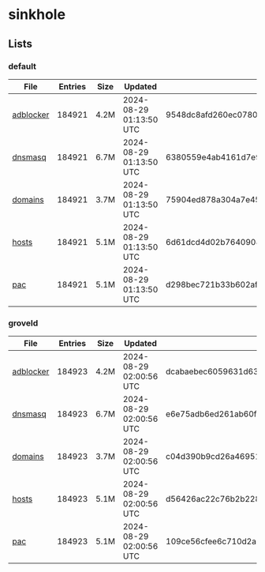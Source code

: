 # sinkhole

## Lists

### default

|File|Entries|Size|Updated|Hash|
|-|-|-|-|-|
|[adblocker](https://raw.githubusercontent.com/groveld/sinkhole/lists/default/adblocker.txt)|184921|4.2M|2024-08-29 01:13:50 UTC|9548dc8afd260ec0780551f83fbc93b11afceeb1397d76dadea6a31ba090da3f|
|[dnsmasq](https://raw.githubusercontent.com/groveld/sinkhole/lists/default/dnsmasq.txt)|184921|6.7M|2024-08-29 01:13:50 UTC|6380559e4ab4161d7e95f86888ab2563170f9ddf1f9669d47646c0b2a12e2aa7|
|[domains](https://raw.githubusercontent.com/groveld/sinkhole/lists/default/domains.txt)|184921|3.7M|2024-08-29 01:13:50 UTC|75904ed878a304a7e45a388dd9514f8bf5d6b851d9d54314d3fba25d0b64b18c|
|[hosts](https://raw.githubusercontent.com/groveld/sinkhole/lists/default/hosts.txt)|184921|5.1M|2024-08-29 01:13:50 UTC|6d61dcd4d02b7640908a000ca67c620366106839b45d7a633e6b6858732b97d4|
|[pac](https://raw.githubusercontent.com/groveld/sinkhole/lists/default/pac.txt)|184921|5.1M|2024-08-29 01:13:50 UTC|d298bec721b33b602af6ee21c1d546f89d8e6f15b139b5e1eb611514bfe9950a|

### groveld

|File|Entries|Size|Updated|Hash|
|-|-|-|-|-|
|[adblocker](https://raw.githubusercontent.com/groveld/sinkhole/lists/groveld/adblocker.txt)|184923|4.2M|2024-08-29 02:00:56 UTC|dcabaebec6059631d63881ab89e2a63244878263d9b5762468157f97d2101942|
|[dnsmasq](https://raw.githubusercontent.com/groveld/sinkhole/lists/groveld/dnsmasq.txt)|184923|6.7M|2024-08-29 02:00:56 UTC|e6e75adb6ed261ab60f42688feb0aa28a173df3510b387b91767812b04625561|
|[domains](https://raw.githubusercontent.com/groveld/sinkhole/lists/groveld/domains.txt)|184923|3.7M|2024-08-29 02:00:56 UTC|c04d390b9cd26a469515aed0ecb30bb4e00bfb4ff538ccd1dfdb8d7b57e5b017|
|[hosts](https://raw.githubusercontent.com/groveld/sinkhole/lists/groveld/hosts.txt)|184923|5.1M|2024-08-29 02:00:56 UTC|d56426ac22c76b2b2289c54dceda447e013b40f1b41a121f7f9d3ef176823983|
|[pac](https://raw.githubusercontent.com/groveld/sinkhole/lists/groveld/pac.txt)|184923|5.1M|2024-08-29 02:00:56 UTC|109ce56cfee6c710d2ab6220a8fe239da2c770471df95c5aa2be4ae55a14317d|
